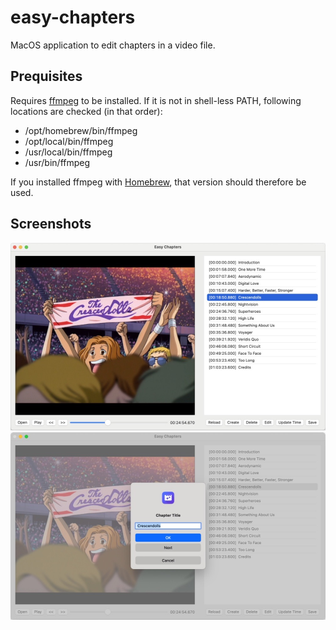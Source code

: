 # easy-chapters

MacOS application to edit chapters in a video file.

## Prequisites

Requires [ffmpeg](https://ffmpeg.org) to be installed. If it is not in shell-less PATH, following locations are checked (in that order):
 - /opt/homebrew/bin/ffmpeg
 - /opt/local/bin/ffmpeg
 - /usr/local/bin/ffmpeg
 - /usr/bin/ffmpeg

 If you installed ffmpeg with [Homebrew](https://brew.sh), that version should therefore be used.

## Screenshots

 <img src="doc/main.jpg" height="300">

<img src="doc/edit.jpg" height="300">
